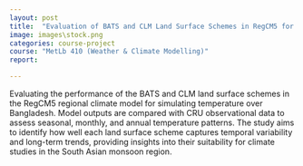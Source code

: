 ```yaml
---
layout: post
title:  "Evaluation of BATS and CLM Land Surface Schemes in RegCM5 for Temperature Simulation over Bangladesh"
image: images\stock.png
categories: course-project
course: "MetLb 410 (Weather & Climate Modelling)"
report:

---
```

Evaluating the performance of the BATS and CLM land surface schemes in the RegCM5 regional climate model for simulating temperature over Bangladesh. Model outputs are compared with CRU observational data to assess seasonal, monthly, and annual temperature patterns. The study aims to identify how well each land surface scheme captures temporal variability and long-term trends, providing insights into their suitability for climate studies in the South Asian monsoon region.